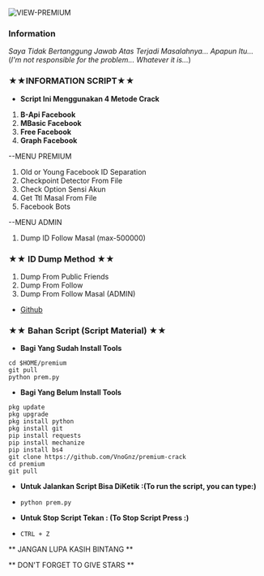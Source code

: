 
![VIEW-PREMIUM](https://komarev.com/ghpvc/?username=premium&color=blue)
### Information
*Saya Tidak Bertanggung Jawab Atas Terjadi Masalahnya... Apapun Itu...*
(_I'm not responsible for the problem... Whatever it is..._)



### **★★INFORMATION SCRIPT★★**
* __Script Ini Menggunakan 4 Metode Crack__
1. **B-Api Facebook**
2. **MBasic Facebook**
3. **Free Facebook**
4. **Graph Facebook**

--MENU PREMIUM
1. Old or Young Facebook ID Separation
2. Checkpoint Detector From File
3. Check Option Sensi Akun
4. Get Ttl Masal From File
5. Facebook Bots

--MENU ADMIN
1. Dump ID Follow Masal (max-500000)


### ★★ ID Dump Method ★★
1. Dump From Public Friends
2. Dump From Follow
3. Dump From Follow Masal (ADMIN)


* [Github](https://github.com/VnoGnz)

### ★★ Bahan Script (Script Material) ★★
* **Bagi Yang Sudah Install Tools**
```
cd $HOME/premium
git pull
python prem.py
```

* **Bagi Yang Belum Install Tools**
```
pkg update
pkg upgrade
pkg install python
pkg install git
pip install requests
pip install mechanize
pip install bs4
git clone https://github.com/VnoGnz/premium-crack
cd premium
git pull
```

* **Untuk Jalankan Script Bisa DiKetik :(To run the script, you can type:)**
* ```python prem.py```

* **Untuk Stop Script Tekan : (To Stop Script Press :)**
* ```CTRL + Z```

** JANGAN LUPA KASIH BINTANG **

** DON'T FORGET TO GIVE STARS **
